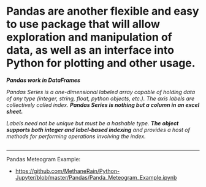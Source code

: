 # Pandas are another flexible and easy to use package that will allow exploration and manipulation of data, as well as an interface into Python for plotting and other usage.

___Pandas work in DataFrames___

<i>Pandas Series is a one-dimensional labeled array capable of holding data of any type (integer, string, float, python objects, etc.). The axis labels are collectively called index. <b>Pandas Series is nothing but a column in an excel sheet.</b>

Labels need not be unique but must be a hashable type. <b>The object supports both integer and label-based indexing</b> and provides a host of methods for performing operations involving the index.</i>




~~~Python

~~~

---

Pandas Meteogram Example:
* https://github.com/MethaneRain/Python-Jupyter/blob/master/Pandas/Panda_Meteogram_Example.ipynb
